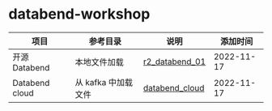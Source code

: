 # databend-workshop


|项目|参考目录|说明|添加时间|
|------------|------------|-------|-----|
|开源 Databend|本地文件加载|[r2_databend_01](./load_data/r2_databend_01)|2022-11-17|
|Databend cloud|从 kafka 中加载文件|[databend_cloud](./load_data/databend_cloud)|2022-11-17|
